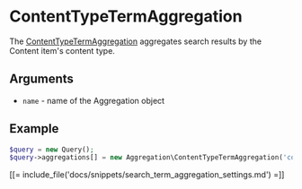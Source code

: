 # ContentTypeTermAggregation

The [ContentTypeTermAggregation](https://github.com/ibexa/core/blob/main/src/contracts/Repository/Values/Content/Query/Aggregation/ContentTypeTermAggregation.php) aggregates search results by the Content item's content type.

## Arguments

- `name` - name of the Aggregation object

## Example

``` php
$query = new Query();
$query->aggregations[] = new Aggregation\ContentTypeTermAggregation('content_type');
```

[[= include_file('docs/snippets/search_term_aggregation_settings.md') =]]
